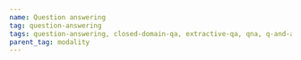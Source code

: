 ```yaml
---
name: Question answering
tag: question-answering
tags: question-answering, closed-domain-qa, extractive-qa, qna, q-and-a, multiple-choice-qa, open-domain-qa, table-question-answering, visual-question-answering
parent_tag: modality
---
```


